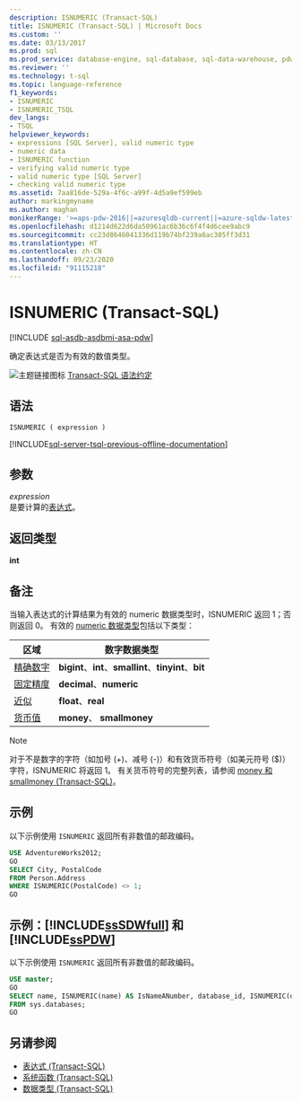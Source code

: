 ```yaml
---
description: ISNUMERIC (Transact-SQL)
title: ISNUMERIC (Transact-SQL) | Microsoft Docs
ms.custom: ''
ms.date: 03/13/2017
ms.prod: sql
ms.prod_service: database-engine, sql-database, sql-data-warehouse, pdw
ms.reviewer: ''
ms.technology: t-sql
ms.topic: language-reference
f1_keywords:
- ISNUMERIC
- ISNUMERIC_TSQL
dev_langs:
- TSQL
helpviewer_keywords:
- expressions [SQL Server], valid numeric type
- numeric data
- ISNUMERIC function
- verifying valid numeric type
- valid numeric type [SQL Server]
- checking valid numeric type
ms.assetid: 7aa816de-529a-4f6c-a99f-4d5a9ef599eb
author: markingmyname
ms.author: maghan
monikerRange: '>=aps-pdw-2016||=azuresqldb-current||=azure-sqldw-latest||>=sql-server-2016||=sqlallproducts-allversions||>=sql-server-linux-2017||=azuresqldb-mi-current'
ms.openlocfilehash: d1214d622d6da50961ac6b36c6f4f4d6cee9abc9
ms.sourcegitcommit: cc23d8646041336d119b74bf239a6ac305ff3d31
ms.translationtype: HT
ms.contentlocale: zh-CN
ms.lasthandoff: 09/23/2020
ms.locfileid: "91115218"
---
```

# <a name="isnumeric-transact-sql"></a>ISNUMERIC (Transact-SQL)
[!INCLUDE [sql-asdb-asdbmi-asa-pdw](../../includes/applies-to-version/sql-asdb-asdbmi-asa-pdw.md)]

  确定表达式是否为有效的数值类型。  
  
 ![主题链接图标](../../database-engine/configure-windows/media/topic-link.gif "“主题链接”图标") [Transact-SQL 语法约定](../../t-sql/language-elements/transact-sql-syntax-conventions-transact-sql.md)  
  
## <a name="syntax"></a>语法  
  
```syntaxsql 
ISNUMERIC ( expression )  
```  
  
[!INCLUDE[sql-server-tsql-previous-offline-documentation](../../includes/sql-server-tsql-previous-offline-documentation.md)]

## <a name="arguments"></a>参数
 *expression*  
 是要计算的[表达式](../../t-sql/language-elements/expressions-transact-sql.md)。  
  
## <a name="return-types"></a>返回类型  
 **int**  
  
## <a name="remarks"></a>备注  
 当输入表达式的计算结果为有效的 numeric 数据类型时，ISNUMERIC 返回 1；否则返回 0。 有效的 [numeric 数据类型](../../t-sql/data-types/numeric-types.md)包括以下类型：  

| 区域 | 数字数据类型 |
|-|-|
| [精确数字](../../t-sql/data-types/int-bigint-smallint-and-tinyint-transact-sql.md) | **bigint**、**int**、**smallint**、**tinyint**、**bit** |
| [固定精度](../../t-sql/data-types/decimal-and-numeric-transact-sql.md) | **decimal**、**numeric** |
| [近似](../../t-sql/data-types/float-and-real-transact-sql.md) | **float**、**real** |
| [货币值](../../t-sql/data-types/money-and-smallmoney-transact-sql.md) | **money**、 **smallmoney** |

> [!NOTE]  
> 对于不是数字的字符（如加号 (+)、减号 (-)）和有效货币符号（如美元符号 ($)）字符，ISNUMERIC 将返回 1。 有关货币符号的完整列表，请参阅 [money 和 smallmoney (Transact-SQL)](../../t-sql/data-types/money-and-smallmoney-transact-sql.md)。  
  
## <a name="examples"></a>示例  
 以下示例使用 `ISNUMERIC` 返回所有非数值的邮政编码。  
  
```sql
USE AdventureWorks2012;  
GO  
SELECT City, PostalCode  
FROM Person.Address   
WHERE ISNUMERIC(PostalCode) <> 1;  
GO  
```  
  
## <a name="examples-sssdwfull-and-sspdw"></a>示例：[!INCLUDE[ssSDWfull](../../includes/sssdwfull-md.md)] 和 [!INCLUDE[ssPDW](../../includes/sspdw-md.md)]  
 以下示例使用 `ISNUMERIC` 返回所有非数值的邮政编码。  
  
```sql
USE master;  
GO  
SELECT name, ISNUMERIC(name) AS IsNameANumber, database_id, ISNUMERIC(database_id) AS IsIdANumber   
FROM sys.databases;  
GO  
```  
  
## <a name="see-also"></a>另请参阅

- [表达式 (Transact-SQL)](../../t-sql/language-elements/expressions-transact-sql.md)
- [系统函数 (Transact-SQL)](../../relational-databases/system-functions/system-functions-category-transact-sql.md)
- [数据类型 (Transact-SQL)](../../t-sql/data-types/data-types-transact-sql.md)
